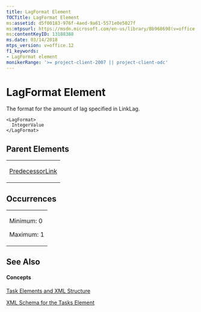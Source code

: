 ```yaml
---
title: LagFormat Element
TOCTitle: LagFormat Element
ms:assetid: d5f00183-976f-4aed-9a61-5571e0e5027f
ms:mtpsurl: https://msdn.microsoft.com/en-us/library/Bb968698(v=office.12)
ms:contentKeyID: 13188388
ms.date: 03/14/2018
mtps_version: v=office.12
f1_keywords:
- LagFormat element
monikerRange: '>= project-client-2007 || project-client-odc'
---
```


# LagFormat Element




The format for the amount of lag specified in LinkLag.

    <LagFormat>
      IntegerValue
    </LagFormat>

## Parent Elements

<table>
<colgroup>
<col style="width: 100%" />
</colgroup>
<tbody>
<tr class="odd">
<td><p><a href="predecessorlink-element.md">PredecessorLink</a></p></td>
</tr>
</tbody>
</table>

## Occurrences

<table>
<colgroup>
<col style="width: 100%" />
</colgroup>
<tbody>
<tr class="odd">
<td><p>Minimum: 0</p>
<p>Maximum: 1</p></td>
</tr>
</tbody>
</table>

## See Also

#### Concepts

[Task Elements and XML Structure](task-elements-and-xml-structure.md)

[XML Schema for the Tasks Element](xml-schema-for-the-tasks-element.md)

